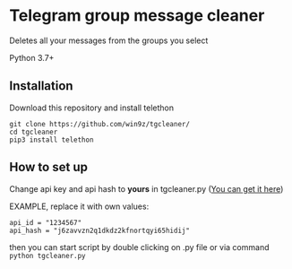 # Telegram group message cleaner
Deletes all your messages from the groups you select

Python 3.7+

## Installation
Download this repository and install telethon
```
git clone https://github.com/win9z/tgcleaner/
cd tgcleaner
pip3 install telethon
```

## How to set up
Change api key and api hash to **yours** in tgcleaner.py ([You can get it here](https://core.telegram.org/api/obtaining_api_id))

EXAMPLE, replace it with own values:
```
api_id = "1234567"
api_hash = "j6zavvzn2q1dkdz2kfnortqyi65hidij"
```
then you can start script by double clicking on .py file or via command ```python tgcleaner.py```
